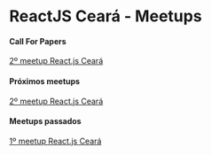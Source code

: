 # ReactJS Ceará - Meetups

#### Call For Papers

[2º meetup React.js Ceará](https://github.com/reactjs-ceara/meetups/issues/2)

#### Próximos meetups

[2º meetup React.js Ceará](https://github.com/reactjs-ceara/meetups/tree/master/%232-meetup)

#### Meetups passados

[1º meetup React.js Ceará](https://github.com/reactjs-ceara/meetups/tree/master/%231-meetup)
